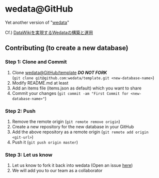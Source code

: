 # wedata@GitHub

Yet another version of "[wedata](http://wedata.net/)"

Cf.) [DataWikiを実現するWedataの構築と運用](http://www.slideshare.net/eto/datawikiwedata)

## Contributing (to create a new database)

### Step 1: Clone and Commit

1. Clone [wedata@GitHub/template](https://github.com/wedata/template) ***DO NOT FORK***  
	(`git clone git@github.com:wedata/template.git <new-database-name>`)
1. Modify README.md at least
1. Add an items file (items.json as default) which you want to share
1. Commit your changes (`git commit -am "First Commit for <new-database-name>"`)

### Step 2: Push

1. Remove the remote origin (`git remote remove origin`)
1. Create a new repository for the new database in your GitHub
1. Add the above repository as a remote origin (`git remote add origin <git-url>`)
1. Push it (`git push origin master`)

### Step 3: Let us know

1. Let us know to fork it back into wedata (Open an issue [here](https://github.com/wedata/wedata.github.io/issues))
1. We will add you to our team as a collaborator